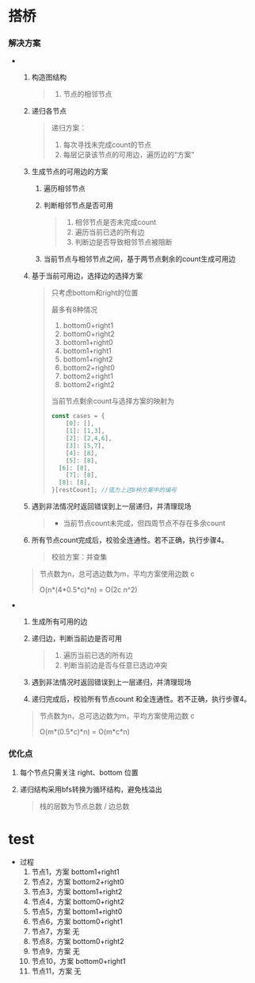 # 搭桥



### 解决方案

- 1. 构造图结构

        > 1. 节点的相邻节点

    1. 递归各节点

        > 递归方案：
        >
        > 1. 每次寻找未完成count的节点
        > 1. 每层记录该节点的可用边，遍历边的“方案”

    1. 生成节点的可用边的方案

        1. 遍历相邻节点

        1. 判断相邻节点是否可用

            > 1. 相邻节点是否未完成count
            > 1. 遍历当前已选的所有边
            > 1. 判断边是否导致相邻节点被阻断

        1. 当前节点与相邻节点之间，基于两节点剩余的count生成可用边

    1. 基于当前可用边，选择边的选择方案

        > 只考虑bottom和right的位置
        >
        > 最多有8种情况
        >
        > 1. bottom0+right1
        > 1. bottom0+right2
        > 1. bottom1+right0
        > 1. bottom1+right1
        > 1. bottom1+right2
        > 1. bottom2+right0
        > 1. bottom2+right1
        > 1. bottom2+right2
        >
        > 当前节点剩余count与选择方案的映射为
        >
        > ```typescript
        > const cases = {
        >     [0]: [],
        >     [1]: [1,3],
        >     [2]: [2,4,6],
        >     [3]: [5,7],
        >     [4]: [8],
        >     [5]: [8],
        > 	[6]: [8],
        >     [7]: [8],
        > 	[8]: [8],
        > }[restCount]; //值为上述8种方案中的编号
        > ```

    1. 遇到非法情况时返回错误到上一层递归，并清理现场

        > - 当前节点count未完成，但四周节点不存在多余count

    1. 所有节点count完成后，校验全连通性。若不正确，执行步骤4。

        > 校验方案：并查集

    > 节点数为n，总可选边数为m，平均方案使用边数 c
    >
    >  O(n\*(4\*0.5\*c)\*n) = O(2c n^2)  



- 1. 生成所有可用的边

    1. 递归边，判断当前边是否可用

        > 1. 遍历当前已选的所有边
        > 1. 判断当前边是否与任意已选边冲突

    1. 遇到非法情况时返回错误到上一层递归，并清理现场

    1. 递归完成后，校验所有节点count 和全连通性。若不正确，执行步骤4。

    > 节点数为n，总可选边数为m，平均方案使用边数 c
    >
    >  O(m\*(0.5\*c)\*n) = O(m\*c\*n)



### 优化点

1. 每个节点只需关注 right、bottom 位置

1. 递归结构采用bfs转换为循环结构，避免栈溢出

    > 栈的层数为节点总数 / 边总数













# test

- 过程
    1. 节点1，方案 bottom1+right1 
    1. 节点2，方案 bottom2+right0
    1. 节点3，方案 bottom1+right2
    1. 节点4，方案 bottom0+right2
    1. 节点5，方案 bottom1+right0
    1. 节点6，方案 bottom0+right1
    1. 节点7，方案 无
    1. 节点8，方案 bottom0+right2
    1. 节点9，方案 无
    1. 节点10，方案 bottom0+right1
    1. 节点11，方案 无